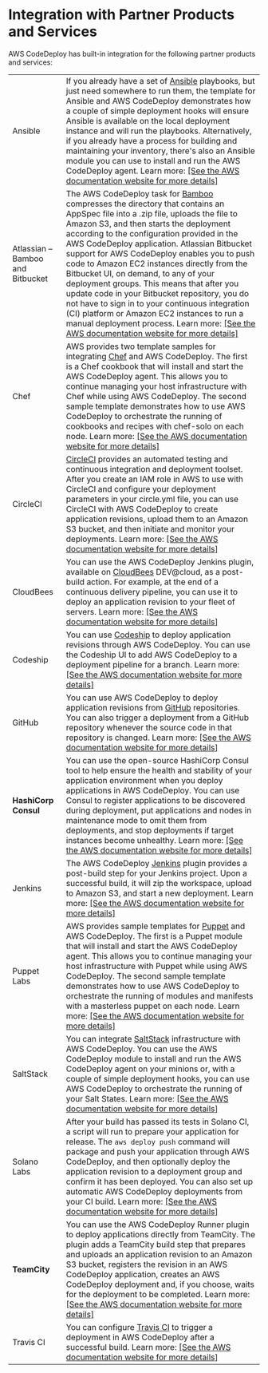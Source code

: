 # Integration with Partner Products and Services<a name="integrations-partners"></a>

AWS CodeDeploy has built\-in integration for the following partner products and services:


|  |  | 
| --- |--- |
| Ansible |  If you already have a set of [Ansible](http://www.ansible.com) playbooks, but just need somewhere to run them, the template for Ansible and AWS CodeDeploy demonstrates how a couple of simple deployment hooks will ensure Ansible is available on the local deployment instance and will run the playbooks\. Alternatively, if you already have a process for building and maintaining your inventory, there's also an Ansible module you can use to install and run the AWS CodeDeploy agent\. Learn more: [\[See the AWS documentation website for more details\]](http://docs.aws.amazon.com/codedeploy/latest/userguide/integrations-partners.html)  | 
| Atlassian – Bamboo and Bitbucket |  The AWS CodeDeploy task for [Bamboo](https://www.atlassian.com/software/bamboo/) compresses the directory that contains an AppSpec file into a \.zip file, uploads the file to Amazon S3, and then starts the deployment according to the configuration provided in the AWS CodeDeploy application\.  Atlassian Bitbucket support for AWS CodeDeploy enables you to push code to Amazon EC2 instances directly from the Bitbucket UI, on demand, to any of your deployment groups\. This means that after you update code in your Bitbucket repository, you do not have to sign in to your continuous integration \(CI\) platform or Amazon EC2 instances to run a manual deployment process\.  Learn more: [\[See the AWS documentation website for more details\]](http://docs.aws.amazon.com/codedeploy/latest/userguide/integrations-partners.html)  | 
| Chef |  AWS provides two template samples for integrating [Chef](https://www.chef.io/) and AWS CodeDeploy\. The first is a Chef cookbook that will install and start the AWS CodeDeploy agent\. This allows you to continue managing your host infrastructure with Chef while using AWS CodeDeploy\. The second sample template demonstrates how to use AWS CodeDeploy to orchestrate the running of cookbooks and recipes with chef\-solo on each node\. Learn more: [\[See the AWS documentation website for more details\]](http://docs.aws.amazon.com/codedeploy/latest/userguide/integrations-partners.html)  | 
| CircleCI |  [CircleCI](https://circleci.com/) provides an automated testing and continuous integration and deployment toolset\. After you create an IAM role in AWS to use with CircleCI and configure your deployment parameters in your circle\.yml file, you can use CircleCI with AWS CodeDeploy to create application revisions, upload them to an Amazon S3 bucket, and then initiate and monitor your deployments\. Learn more: [\[See the AWS documentation website for more details\]](http://docs.aws.amazon.com/codedeploy/latest/userguide/integrations-partners.html)  | 
| CloudBees |  You can use the AWS CodeDeploy Jenkins plugin, available on [CloudBees](https://www.cloudbees.com/) DEV@cloud, as a post\-build action\. For example, at the end of a continuous delivery pipeline, you can use it to deploy an application revision to your fleet of servers\. Learn more: [\[See the AWS documentation website for more details\]](http://docs.aws.amazon.com/codedeploy/latest/userguide/integrations-partners.html)  | 
| Codeship |  You can use [Codeship](https://codeship.com/) to deploy application revisions through AWS CodeDeploy\. You can use the Codeship UI to add AWS CodeDeploy to a deployment pipeline for a branch\. Learn more:  [\[See the AWS documentation website for more details\]](http://docs.aws.amazon.com/codedeploy/latest/userguide/integrations-partners.html)  | 
| GitHub |  You can use AWS CodeDeploy to deploy application revisions from [GitHub](http://www.github.com) repositories\. You can also trigger a deployment from a GitHub repository whenever the source code in that repository is changed\. Learn more: [\[See the AWS documentation website for more details\]](http://docs.aws.amazon.com/codedeploy/latest/userguide/integrations-partners.html)  | 
|  **HashiCorp Consul**  |  You can use the open\-source HashiCorp Consul tool to help ensure the health and stability of your application environment when you deploy applications in AWS CodeDeploy\. You can use Consul to register applications to be discovered during deployment, put applications and nodes in maintenance mode to omit them from deployments, and stop deployments if target instances become unhealthy\. Learn more: [\[See the AWS documentation website for more details\]](http://docs.aws.amazon.com/codedeploy/latest/userguide/integrations-partners.html)  | 
| Jenkins |  The AWS CodeDeploy [Jenkins](http://jenkins-ci.org/) plugin provides a post\-build step for your Jenkins project\. Upon a successful build, it will zip the workspace, upload to Amazon S3, and start a new deployment\. Learn more:  [\[See the AWS documentation website for more details\]](http://docs.aws.amazon.com/codedeploy/latest/userguide/integrations-partners.html)  | 
| Puppet Labs |  AWS provides sample templates for [Puppet](https://puppetlabs.com/) and AWS CodeDeploy\. The first is a Puppet module that will install and start the AWS CodeDeploy agent\. This allows you to continue managing your host infrastructure with Puppet while using AWS CodeDeploy\. The second sample template demonstrates how to use AWS CodeDeploy to orchestrate the running of modules and manifests with a masterless puppet on each node\. Learn more:  [\[See the AWS documentation website for more details\]](http://docs.aws.amazon.com/codedeploy/latest/userguide/integrations-partners.html)  | 
| SaltStack |  You can integrate [SaltStack](http://saltstack.com/) infrastructure with AWS CodeDeploy\. You can use the AWS CodeDeploy module to install and run the AWS CodeDeploy agent on your minions or, with a couple of simple deployment hooks, you can use AWS CodeDeploy to orchestrate the running of your Salt States\. Learn more:  [\[See the AWS documentation website for more details\]](http://docs.aws.amazon.com/codedeploy/latest/userguide/integrations-partners.html)  | 
| Solano Labs |  After your build has passed its tests in Solano CI, a script will run to prepare your application for release\. The `aws deploy push` command will package and push your application through AWS CodeDeploy, and then optionally deploy the application revision to a deployment group and confirm it has been deployed\. You can also set up automatic AWS CodeDeploy deployments from your CI build\. Learn more:  [\[See the AWS documentation website for more details\]](http://docs.aws.amazon.com/codedeploy/latest/userguide/integrations-partners.html)  | 
|  **TeamCity**  |  You can use the AWS CodeDeploy Runner plugin to deploy applications directly from TeamCity\. The plugin adds a TeamCity build step that prepares and uploads an application revision to an Amazon S3 bucket, registers the revision in an AWS CodeDeploy application, creates an AWS CodeDeploy deployment and, if you choose, waits for the deployment to be completed\. Learn more: [\[See the AWS documentation website for more details\]](http://docs.aws.amazon.com/codedeploy/latest/userguide/integrations-partners.html)  | 
| Travis CI |  You can configure [Travis CI](https://travis-ci.com/) to trigger a deployment in AWS CodeDeploy after a successful build\. Learn more:  [\[See the AWS documentation website for more details\]](http://docs.aws.amazon.com/codedeploy/latest/userguide/integrations-partners.html)  | 

